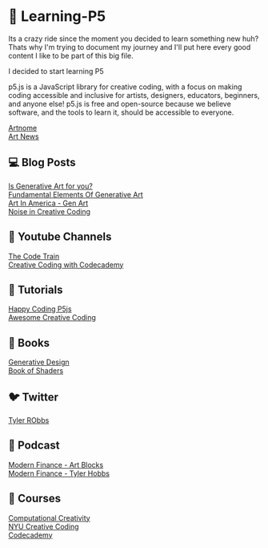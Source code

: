   # :art: Learning-P5

Its a crazy ride since the moment you decided to learn something new huh? Thats why I'm trying to document my journey and I'll put here every good content I like to be part of this big file. <br>

I decided to start learning P5<br>

p5.js is a JavaScript library for creative coding, with a focus on making coding accessible and inclusive for artists, designers, educators, beginners, and anyone else! p5.js is free and open-source because we believe software, and the tools to learn it, should be accessible to everyone. <br>

[Artnome](https://www.artnome.com/news/2018/8/8/generative-art-finds-its-prodigy) <br>
[Art News](https://www.artnews.com/list/art-in-america/features/generative-art-and-nfts-1234586572/zach-lieberman-blob-extrude-study/)  <br>




## :computer: Blog Posts <br>
[Is Generative Art for you?](https://towardsdatascience.com/is-generative-art-for-you-b1e1499945e6) <br>
[Fundamental Elements Of Generative Art](https://towardsdatascience.com/fundamental-elements-of-generative-art-11175f4741e5) <br>
[Art In America - Gen Art](https://www.artnews.com/art-in-america/features/generative-art-tools-flash-processing-neural-networks-1202674657/) <br>
[Noise in Creative Coding](https://varun.ca/noise/) <br>

## :movie_camera: Youtube Channels <br>
[The Code Train](https://www.youtube.com/channel/UCvjgXvBlbQiydffZU7m1_aw) <br>
[Creative Coding with Codecademy ](https://www.youtube.com/watch?v=vR06jWwfQ3I&list=PLFzsFUO-y0HBN4XSfV9JosFZixuTPX0HC) <br>

## :busts_in_silhouette: Tutorials <br>
[Happy Coding P5js](https://happycoding.io/tutorials/p5js/) <br>
[Awesome Creative Coding](https://github.com/terkelg/awesome-creative-coding)

## 📘 Books <br>
[Generative Design](https://papress.com/products/generative-design-revised-and-updated-edition-visualize-program-and-create-with-javascript-in-p5js) <br>
[Book of Shaders](https://thebookofshaders.com/) <br>

## :bird: Twitter <br>
[Tyler RObbs](https://twitter.com/tylerxhobbs)

## :microphone: Podcast
[Modern Finance - Art Blocks](https://modern.finance/episode/art-blocks-erick/) <br>
[Modern Finance - Tyler Hobbs](https://modern.finance/episode/tyler-hobbs/) <br>

## :pencil: Courses <br>

[Computational Creativity](https://www.kadenze.com/programs/generative-art-and-computational-creativity) <br>
[NYU Creative Coding](https://www.edx.org/course/creative-coding?index=undefined) <br>
[Codecademy](https://www.codecademy.com/courses/learn-p5js/articles/welcome-to-learn-p5-js#_=_) <br>

